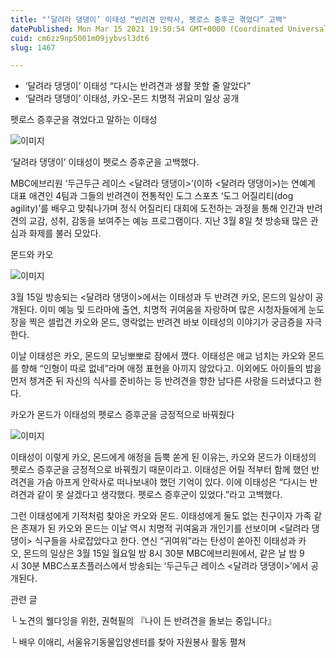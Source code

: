 ```yaml
---
title: "‘달려라 댕댕이’ 이태성 “반려견 안락사, 펫로스 증후군 겪었다” 고백"
datePublished: Mon Mar 15 2021 19:50:54 GMT+0000 (Coordinated Universal Time)
cuid: cm6zz9np5001m09jybvsl3dt6
slug: 1467

---
```



- ‘달려라 댕댕이’ 이태성 “다시는 반려견과 생활 못할 줄 알았다”
- ‘달려라 댕댕이’ 이태성, 카오-몬드 치명적 귀요미 일상 공개

펫로스 증후군을 겪었다고 말하는 이태성

![이미지](https://cdn.hashnode.com/res/hashnode/image/upload/v1739247851880/517ddab5-6e07-4e29-98b1-57b62eeca9f9.jpeg)

‘달려라 댕댕이’ 이태성이 펫로스 증후군을 고백했다.

MBC에브리원 ‘두근두근 레이스 <달려라 댕댕이>’(이하 <달려라 댕댕이>)는 연예계 대표 애견인 4팀과 그들의 반려견이 전통적인 도그 스포츠 ‘도그 어질리티(dog agility)’를 배우고 맞춰나가며 정식 어질리티 대회에 도전하는 과정을 통해 인간과 반려견의 교감, 성취, 감동을 보여주는 예능 프로그램이다. 지난 3월 8일 첫 방송돼 많은 관심과 화제를 불러 모았다.

몬드와 카오

![이미지](https://cdn.hashnode.com/res/hashnode/image/upload/v1739247853934/d2517e88-6e72-4b25-bf4b-434c2847d4df.jpeg)

3월 15일 방송되는 <달려라 댕댕이>에서는 이태성과 두 반려견 카오, 몬드의 일상이 공개된다. 이미 예능 및 드라마에 출연, 치명적 귀여움을 자랑하며 많은 시청자들에게 눈도장을 찍은 셀럽견 카오와 몬드, 영락없는 반려견 바보 이태성의 이야기가 궁금증을 자극한다.

이날 이태성은 카오, 몬드의 모닝뽀뽀로 잠에서 깼다. 이태성은 애교 넘치는 카오와 몬드를 향해 “인형이 따로 없네”라며 애정 표현을 아끼지 않았다고. 이외에도 아이들의 밥을 먼저 챙겨준 뒤 자신의 식사를 준비하는 등 반려견을 향한 남다른 사랑을 드러냈다고 한다.

카오가 몬드가 이태성의 펫로스 증후군을 긍정적으로 바꿔줬다

![이미지](https://cdn.hashnode.com/res/hashnode/image/upload/v1739247855955/46423cd8-719c-45aa-8b2c-6b3bdb80e77f.jpeg)

이태성이 이렇게 카오, 몬드에게 애정을 듬뿍 쏟게 된 이유는, 카오와 몬드가 이태성의 펫로스 증후군을 긍정적으로 바꿔줬기 때문이라고. 이태성은 어릴 적부터 함께 했던 반려견을 가슴 아프게 안락사로 떠나보내야 했던 기억이 있다. 이에 이태성은 “다시는 반려견과 같이 못 살겠다고 생각했다. 펫로스 증후군이 있었다.”라고 고백했다.

그런 이태성에게 기적처럼 찾아온 카오와 몬드. 이태성에게 둘도 없는 친구이자 가족 같은 존재가 된 카오와 몬드는 이날 역시 치명적 귀여움과 개인기를 선보이며 <달려라 댕댕이> 식구들을 사로잡았다고 한다. 연신 “귀여워”라는 탄성이 쏟아진 이태성과 카오, 몬드의 일상은 3월 15일 월요일 밤 8시 30분 MBC에브리원에서, 같은 날 밤 9시 30분 MBC스포츠플러스에서 방송되는 ‘두근두근 레이스 <달려라 댕댕이>’에서 공개된다.

관련 글

└ 노견의 웰다잉을 위한, 권혁필의 『나이 든 반려견을 돌보는 중입니다』

└ 배우 이애리, 서울유기동물입양센터를 찾아 자원봉사 활동 펼쳐